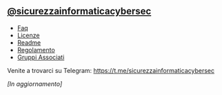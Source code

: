 ## [@sicurezzainformaticacybersec](https://t.me/sicurezzainformaticacybersec)
- [Faq](https://github.com/Cybersec-Group/Documenti/blob/master/Faq.md)
- [Licenze](https://github.com/Cybersec-Group/Documenti/blob/master/LICENSE)
- [Readme](https://github.com/Cybersec-Group/Documenti/blob/master/Readme.md)
- [Regolamento](https://github.com/Cybersec-Group/Documenti/blob/master/Regolamento.md)
- [Gruppi Associati](https://github.com/Cybersec-Group/Documenti/blob/master/Gruppi%20Associati.md)

Venite a trovarci su Telegram: https://t.me/sicurezzainformaticacybersec

*[In aggiornamento]*
